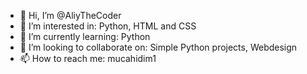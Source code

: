 - 👋 Hi, I’m @AliyTheCoder
- 👀 I’m interested in: Python, HTML and CSS
- 🌱 I’m currently learning: Python
- 💞️ I’m looking to collaborate on: Simple Python projects, Webdesign
- 📫 How to reach me: mucahidim1

<!---
AliyTheCoder/AliyTheCoder is a ✨ special ✨ repository because its `README.md` (this file) appears on your GitHub profile.
You can click the Preview link to take a look at your changes.
--->
